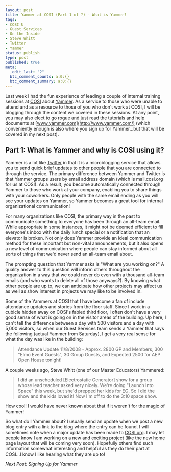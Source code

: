 ```yaml
---
layout: post
title: Yammer at COSI (Part 1 of ?) - What is Yammer?
tags:
- COSI U
- Guest Services
- On the Inside
- Steve Whitt
- Twitter
- Yammer
status: publish
type: post
published: true
meta:
  _edit_last: "2"
  btc_comment_counts: a:0:{}
  btc_comment_summary: a:0:{}
---
```

Last week I had the fun experience of leading a couple of internal training sessions at [COSI](http://www.cosi.org/) about [Yammer](http://www.yammer.com/). As a service to those who were unable to attend and as a resource to those of you who don't work at COSI, I will be blogging through the content we covered in these sessions. At any point, you may also elect to go rogue and just read the tutorials and help documents at [www.yammer.com](http://www.yammer.com/) (which conveniently enough is also where you sign up for Yammer...but that will be covered in my next post).

## Part 1: What is Yammer and why is COSI using it?

Yammer is a lot like [Twitter](http://www.twitter.com/KPfefferle) in that it is a microblogging service that allows you to send quick brief updates to other people that you are connected to through the service. The primary difference between Yammer and Twitter is that Yammer groups users by email address domain (which is mail.cosi.org for us at COSI). As a result, you become automatically connected through Yammer to those who work at your company, enabling you to share things with your coworkers. Only people with the same email ending as you will see your updates on Yammer, so Yammer becomes a great tool for internal organizational communication!

For many organizations like COSI, the primary way in the past to communicate something to everyone has been through an all-team email. While appropriate in some instances, it might not be deemed efficient to fill everyone's inbox with the daily lunch special or a notification that an elevator is broken. Not only does Yammer provide an ideal communication method for these important but non-vital announcements, but it also opens a new level of communication where people can stay informed about all sorts of things that we'd never send an all-team email about.

The prompting question that Yammer asks is "What are you working on?" A quality answer to this question will inform others throughout the organization in a way that we could never do even with a thousand all-team emails (and who wants to delete all of those anyways?). By knowing what other people are up to, we can anticipate how other projects may affect us as well as show interest in projects we may like to be involved in.

Some of the Yammers at COSI that I have become a fan of include attendance updates and stories from the floor staff. Since I work in a cubicle hidden away on COSI's fabled third floor, I often don't have a very good sense of what is going on in the visitor areas of the building. Up here, I can't tell the difference between a day with 500 visitors and a day with 5,000 visitors, so when our Guest Services team sends a Yammer that says the following (actual Yammer from Saturday), I get a very real sense for what the day was like in the building:

> Attendance Update 11/8/2008 - Approx. 2800 GP and Members, 300 "Elmo Event Guests", 30 Group Guests, and Expected 2500 for AEP Open House tonight!

A couple weeks ago, Steve Whitt (one of our Master Educators) Yammered:

> I did an unscheduled [Electrostatic Generator] show for a group whose lead teacher asked very nicely. We're doing "Launch Into Space" this week, but she'd prepped her kids for EG. So I did the show and the kids loved it! Now I'm off to do the 3:10 space show.

How cool!  I would have never known about that if it weren't for the magic of Yammer!

So what do I Yammer about? I usually send an update when we post a new blog entry with a link to the blog where the entry can be found. I will sometimes note when a major update has been made to [COSI.org](http://www.cosi.org/). I may let people know I am working on a new and exciting project (like the new home page layout that will be coming very soon). Hopefully others find such information somewhat interesting and helpful as they do their part at COSI...I know I like hearing what they are up to!

*Next Post: Signing Up for Yammer*
